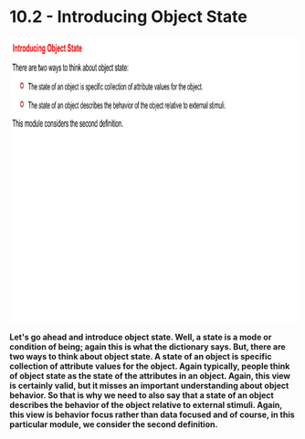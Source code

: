 # 10.2 - Introducing Object State

<img src="/images/10_02_01.jpg" width="800" height="500">

**Let's go ahead and introduce object state. Well, a state is a mode or condition of being; again this is what the dictionary says. But, there are two ways to think about object state. A state of an object is specific collection of attribute values for the object. Again typically, people think of object state as the state of the attributes in an object. Again, this view is certainly valid, but it misses an important understanding about object behavior. So that is why we need to also say that a state of an object describes the behavior of the object relative to external stimuli. Again, this view is behavior focus rather than data focused and of course, in this particular module, we consider the second definition.**